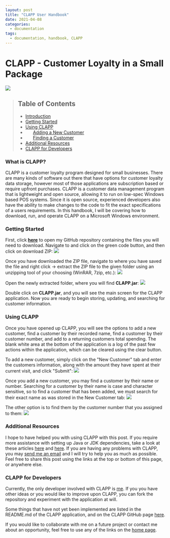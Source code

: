 ```yaml
---
layout: post
title: "CLAPP User Handbook"
date: 2021-04-08
categories:
  - documentation
tags:
  - documentation, handbook, CLAPP
---
```


# CLAPP - Customer Loyalty in a Small Package
![](https://rohitbassi.me/images/clapp.jpg)

> ## Table of Contents
> 
> - [Introduction](#intro)
> - [Getting Started](#get-started)
> - [Using CLAPP](#using-clapp) 
> - &nbsp; &nbsp; &nbsp; [Adding a New Customer](#add-customer)
> - &nbsp; &nbsp; &nbsp; [Finding a Customer](#find-customer)
> - [Additional Resources](#add-res)
> - [CLAPP for Developers](#clapp-supp)


### <a name="intro"> What is CLAPP? </a>

CLAPP is a customer loyalty program designed for small businesses. There are many kinds of software out there that have options for customer loyalty data storage, however most of those applications are subscription based or require upfront purchases. CLAPP is a customer data management program that is lightweight and open source, allowing it to run on low-spec Windows based POS systems. Since it is open source, experienced developers also have the ability to make changes to the code to fit the exact specifications of a users requirements. In this handbook, I will be covering how to download, run, and operate CLAPP on a Microsoft Windows environment.

### <a name="get-started"> Getting Started </a>

First, click [**here**](https://github.com/r-bassi/CLAPP) to open my GitHub repository containing the files you will need to download. Navigate to and click on the green code button, and then click on download ZIP:
![](https://rohitbassi.me/images/clappdownload.png)

Once you have downloaded the ZIP file, navigate to where you have saved the file and right click -> extract the ZIP file to the given folder using an unzipping tool of your choosing (WinRAR, 7zip, etc.):
![](https://rohitbassi.me/images/extract.JPG)

Open the newly extracted folder, where you will find **CLAPP.jar**:
![](https://rohitbassi.me/images/clappjar.JPG)

Double click on **CLAPP.jar**, and you will see the main screen for the CLAPP application. Now you are ready to begin storing, updating, and searching for  customer information.

### <a name="using-clapp"> Using CLAPP </a>

Once you have opened up CLAPP, you will see the options to add a new customer, find a customer by their recorded name, find a customer by their customer number, and add to a returning customers total spending. The blank white area at the bottom of the application is a log of the past few actions within the application, which can be cleared using the clear button. 

<a name="add-customer"></a>
To add a new customer, simply click on the "New Customer" tab and enter the customers information, along with the amount they have spent at their current visit, and click "Submit":
![](https://rohitbassi.me/images/clappgood.JPG)
&nbsp;


<a name="find-customer"></a>
Once you add a new customer, you may find a customer by their name or number. Searching for a customer by their name is case and character sensitive, so to find a customer that has been added, we must search for their exact name as was stored in the New Customer tab: 
![](https://rohitbassi.me/images/findnum.JPG)

The other option is to find them by the customer number that you assigned to them:
![](https://rohitbassi.me/images/findnum2.JPG)


### <a name="add-res">Additional Resources</a>

I hope to have helped you with using CLAPP with this post. If you require more assistance with setting up Java or JDK dependencies, take a look at these articles [here](https://www.java.com/en/download/help/index_installing.html) and [here](https://docs.oracle.com/javase/8/docs/technotes/guides/install/windows_jdk_install.html). If you are having any problems with CLAPP, you may [send me an email](mailto:rohit.bassi@outlook.com) and I will try to help you as much as possible. Feel free to share this post using the links at the top or bottom of this page, or anywhere else.

### <a name="clapp-supp"> CLAPP for Developers </a>

Currently, the only developer involved with CLAPP is [me](https://rohitbassi.me/). If you you have other ideas or you would like to improve upon CLAPP, you can fork the repository and experiment with the application at will.

Some things that have not yet been implemented are listed in the README.md of the CLAPP application, and on the CLAPP GitHub page [here](https://github.com/r-bassi/CLAPP).

 If you would like to collaborate with me on a future project or contact me about an opportunity, feel free to use any of the links on the [home page](https://rohitbassi.me/).